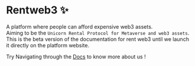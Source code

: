 # Rentweb3 ✨
A platform where people can afford expensive web3 assets. <br/>
Aiming to be the `Unicorn Rental Protocol for Metaverse and web3 assets`.<br/>
This is the beta version of the documentation for rent web3 until we launch it directly on the platform website. <br/>

Try Navigating through the [Docs](https://github.com/rentweb3/Rentweb3-docs) to know more about us !



